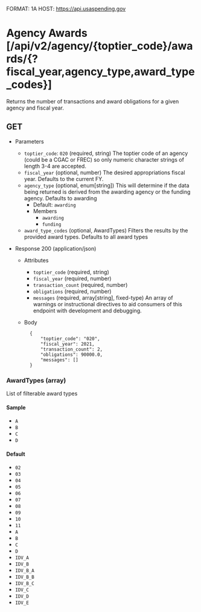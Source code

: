 FORMAT: 1A
HOST: https://api.usaspending.gov

# Agency Awards [/api/v2/agency/{toptier_code}/awards/{?fiscal_year,agency_type,award_type_codes}]

Returns the number of transactions and award obligations for a given agency and fiscal year.

## GET

+ Parameters
    + `toptier_code`: `020` (required, string)
        The toptier code of an agency (could be a CGAC or FREC) so only numeric character strings of length 3-4 are accepted.
    + `fiscal_year` (optional, number)
        The desired appropriations fiscal year. Defaults to the current FY.
    + `agency_type` (optional, enum[string])
        This will determine if the data being returned is derived from the awarding agency or the funding agency. Defaults to awarding
        + Default: `awarding`
        + Members
            + `awarding`
            + `funding`
    + `award_type_codes` (optional, AwardTypes)
        Filters the results by the provided award types. Defaults to all award types

+ Response 200 (application/json)
    + Attributes
        + `toptier_code` (required, string)
        + `fiscal_year` (required, number)
        + `transaction_count` (required, number)
        + `obligations` (required, number)
        + `messages` (required, array[string], fixed-type)
            An array of warnings or instructional directives to aid consumers of this endpoint with development and debugging.

    + Body

            {
                "toptier_code": "020",
                "fiscal_year": 2021,
                "transaction_count": 2,
                "obligations": 90000.0,
                "messages": []
            }


### AwardTypes (array)
List of filterable award types

#### Sample
- `A`
- `B`
- `C`
- `D`

#### Default
- `02`
- `03`
- `04`
- `05`
- `06`
- `07`
- `08`
- `09`
- `10`
- `11`
- `A`
- `B`
- `C`
- `D`
- `IDV_A`
- `IDV_B`
- `IDV_B_A`
- `IDV_B_B`
- `IDV_B_C`
- `IDV_C`
- `IDV_D`
- `IDV_E`
